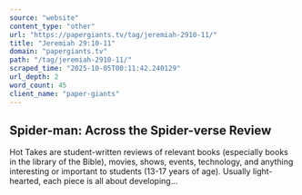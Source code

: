 ```yaml
---
source: "website"
content_type: "other"
url: "https://papergiants.tv/tag/jeremiah-2910-11/"
title: "Jeremiah 29:10-11"
domain: "papergiants.tv"
path: "/tag/jeremiah-2910-11/"
scraped_time: "2025-10-05T00:11:42.240129"
url_depth: 2
word_count: 45
client_name: "paper-giants"
---
```


## Spider-man: Across the Spider-verse Review

Hot Takes are student-written reviews of relevant books (especially books in the library of the Bible), movies, shows, events, technology, and anything interesting or important to students (13-17 years of age). Usually light-hearted, each piece is all about developing...